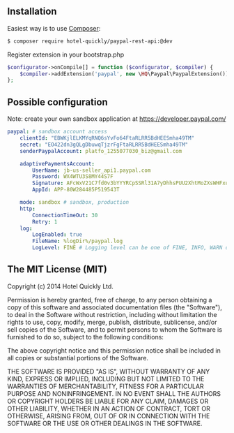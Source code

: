 ## Installation
Easiest way is to use [Composer](http://getcomposer.org/):

```sh
$ composer require hotel-quickly/paypal-rest-api:@dev
```

Register extension in your bootstrap.php
```php
$configurator->onCompile[] = function ($configurator, $compiler) {
	$compiler->addExtension('paypal', new \HQ\Paypal\PaypalExtension());
};
```

## Possible configuration
Note: create your own sandbox application at https://developer.paypal.com/
```yml
paypal: # sandbox account access
	clientId: "EBWKjlELKMYqRNQ6sYvFo64FtaRLRR5BdHEESmha49TM"
	secret: "EO422dn3gQLgDbuwqTjzrFgFtaRLRR5BdHEESmha49TM"
	senderPaypalAccount: platfo_1255077030_biz@gmail.com

	adaptivePaymentsAccount:
		UserName: jb-us-seller_api1.paypal.com
		Password: WX4WTU3S8MY44S7F
		Signature: AFcWxV21C7fd0v3bYYYRCpSSRl31A7yDhhsPUU2XhtMoZXsWHFxu-RWy
		AppId: APP-80W284485P519543T

	mode: sandbox # sandbox, production
	http:
		ConnectionTimeOut: 30
		Retry: 1
	log:
		LogEnabled: true
		FileName: %logDir%/paypal.log
		LogLevel: FINE # Logging level can be one of FINE, INFO, WARN or ERROR
```

## The MIT License (MIT)

Copyright (c) 2014 Hotel Quickly Ltd.

Permission is hereby granted, free of charge, to any person obtaining a copy
of this software and associated documentation files (the "Software"), to deal
in the Software without restriction, including without limitation the rights
to use, copy, modify, merge, publish, distribute, sublicense, and/or sell
copies of the Software, and to permit persons to whom the Software is
furnished to do so, subject to the following conditions:

The above copyright notice and this permission notice shall be included in
all copies or substantial portions of the Software.

THE SOFTWARE IS PROVIDED "AS IS", WITHOUT WARRANTY OF ANY KIND, EXPRESS OR
IMPLIED, INCLUDING BUT NOT LIMITED TO THE WARRANTIES OF MERCHANTABILITY,
FITNESS FOR A PARTICULAR PURPOSE AND NONINFRINGEMENT. IN NO EVENT SHALL THE
AUTHORS OR COPYRIGHT HOLDERS BE LIABLE FOR ANY CLAIM, DAMAGES OR OTHER
LIABILITY, WHETHER IN AN ACTION OF CONTRACT, TORT OR OTHERWISE, ARISING FROM,
OUT OF OR IN CONNECTION WITH THE SOFTWARE OR THE USE OR OTHER DEALINGS IN
THE SOFTWARE.
